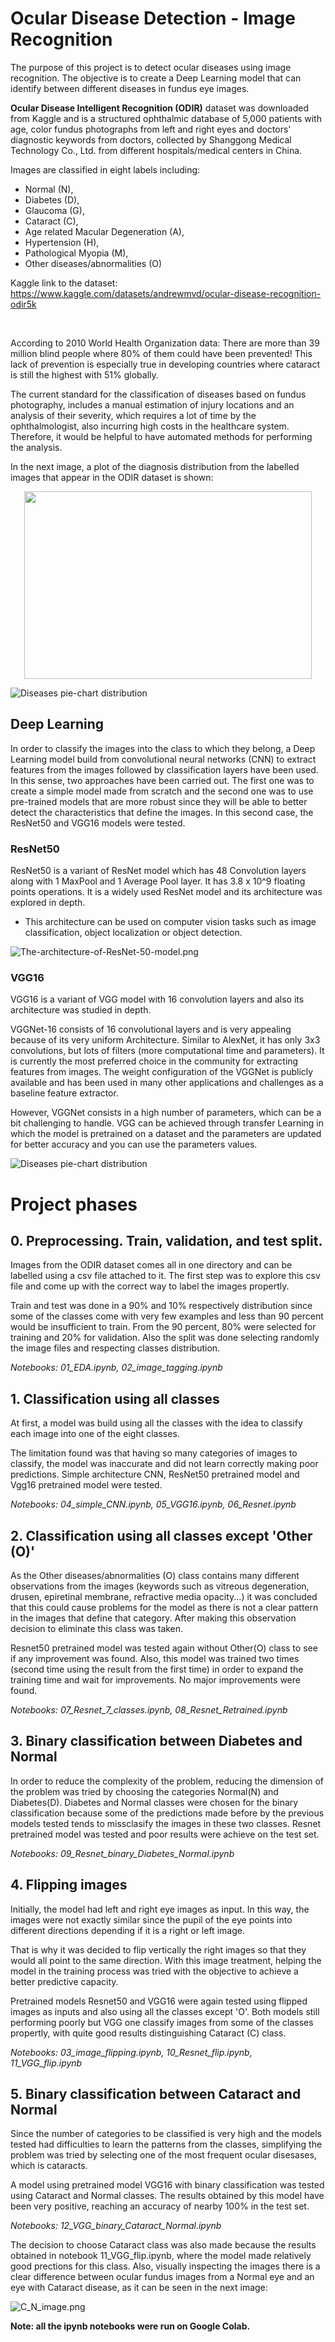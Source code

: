 # Ocular Disease Detection - Image Recognition

The purpose of this project is to detect ocular diseases using image recognition. The objective is to create a Deep Learning model that can identify between different diseases in fundus eye images.

**Ocular Disease Intelligent Recognition (ODIR)** dataset was downloaded from Kaggle and is a structured ophthalmic database of 5,000 patients with age, color fundus photographs from left and right eyes and doctors' diagnostic keywords from doctors, collected by Shanggong Medical Technology Co., Ltd. from different hospitals/medical centers in China.

Images are classified in eight labels including:

* Normal (N),
* Diabetes (D),
* Glaucoma (G),
* Cataract (C),
* Age related Macular Degeneration (A),
* Hypertension (H),
* Pathological Myopia (M),
* Other diseases/abnormalities (O)

Kaggle link to the dataset: https://www.kaggle.com/datasets/andrewmvd/ocular-disease-recognition-odir5k

<br/>

According to 2010 World Health Organization data: There are more than 39 million blind people where 80% of them could have been prevented! This lack of prevention is especially true in developing countries where cataract is still the highest with 51% globally.

The current standard for the classification of diseases based on fundus photography, includes a manual estimation of injury locations and an analysis of their severity, which requires a lot of time by the ophthalmologist, also incurring high costs in the healthcare system. Therefore, it would be helpful to have automated methods for performing the analysis.

In the next image, a plot of the diagnosis distribution from the labelled images that appear in the ODIR dataset is shown:

<p align="center">
  <img width="460" height="300" src="https://github.com/jesuero/OcularDiseaseDetection_ImageRecognition/blob/main/images/diseases_distribution.png?raw=true">
</p>


![Diseases pie-chart distribution](https://github.com/jesuero/OcularDiseaseDetection_ImageRecognition/blob/main/images/diseases_distribution.png?raw=true)


## Deep Learning

In order to classify the images into the class to which they belong, a Deep Learning model build from convolutional neural networks (CNN) to extract features from the images followed by classification layers have been used. In this sense, two approaches have been carried out. The first one was to create a simple model made from scratch and the second one was to use pre-trained models that are more robust since they will be able to better detect the characteristics that define the images. In this second case, the ResNet50 and VGG16 models were tested.


### ResNet50

ResNet50 is a variant of ResNet model which has 48 Convolution layers along with 1 MaxPool and 1 Average Pool layer. It has 3.8 x 10^9 floating points operations. It is a widely used ResNet model and its architecture was explored in depth.

* This architecture can be used on computer vision tasks such as image classification, object localization or object detection.

![The-architecture-of-ResNet-50-model.png](attachment:The-architecture-of-ResNet-50-model.png)


### VGG16

VGG16 is a variant of VGG model with 16 convolution layers and also its architecture was studied in depth.

VGGNet-16 consists of 16 convolutional layers and is very appealing because of its very uniform Architecture. Similar to AlexNet, it has only 3x3 convolutions, but lots of filters (more computational time and parameters). It is currently the most preferred choice in the community for extracting features from images. The weight configuration of the VGGNet is publicly available and has been used in many other applications and challenges as a baseline feature extractor.

However, VGGNet consists in a high number of parameters, which can be a bit challenging to handle. VGG can be achieved through transfer Learning in which the model is pretrained on a dataset and the parameters are updated for better accuracy and you can use the parameters values.

![Diseases pie-chart distribution](https://github.com/jesuero/OcularDiseaseDetection_ImageRecognition/blob/main/images/diseases_distribution.png?raw=true)


# Project phases

## 0. Preprocessing. Train, validation, and test split.

Images from the ODIR dataset comes all in one directory and can be labelled using a csv file attached to it. The first step was to explore this csv file and come up with the correct way to label the images propertly.

Train and test was done in a 90% and 10% respectively distribution since some of the classes come with very few examples and less than 90 percent would be insufficient to train. From the 90 percent, 80% were selected for training and 20% for validation. Also the split was done selecting randomly the image files and respecting classes distribution.

*Notebooks: 01_EDA.ipynb, 02_image_tagging.ipynb*


## 1. Classification using all classes

At first, a model was build using all the classes with the idea to classify each image into one of the eight classes.

The limitation found  was that having so many categories of images to classify, the model was inaccurate and did not learn correctly making poor predictions. Simple architecture CNN, ResNet50 pretrained model and Vgg16 pretrained model were tested.

*Notebooks: 04_simple_CNN.ipynb, 05_VGG16.ipynb, 06_Resnet.ipynb*


## 2. Classification using all classes except 'Other (O)'

As the Other diseases/abnormalities (O) class contains many different observations from the images (keywords such as vitreous degeneration, drusen, epiretinal membrane, refractive media opacity...) it was concluded that this could cause problems for the model as there is not a clear pattern in the images that define that category. After making this observation decision to eliminate this class was taken. 

Resnet50 pretrained model was tested again without Other(O) class to see if any improvement was found. Also, this model was trained two times (second time using the result from the first time) in order to expand the training time and wait for improvements. No major improvements were found. 

*Notebooks: 07_Resnet_7_classes.ipynb, 08_Resnet_Retrained.ipynb*


## 3. Binary classification between Diabetes and Normal

In order to reduce the complexity of the problem, reducing the dimension of the problem was tried by choosing the categories Normal(N) and Diabetes(D). Diabetes and Normal classes were chosen for the binary classification because some of the predictions made before by the previous models tested tends to missclasify the images in these two classes. Resnet pretrained model was tested and poor results were achieve on the test set.

*Notebooks: 09_Resnet_binary_Diabetes_Normal.ipynb*


## 4. Flipping images

Initially, the model had left and right eye images as input. In this way, the images were not exactly similar since the pupil of the eye points into different directions depending if it is a right or left image.

That is why it was decided to flip vertically the right images so that they would all point to the same direction. With this image treatment, helping the model in the training process was tried with the objective to achieve a better predictive capacity.

Pretrained models Resnet50 and VGG16 were again tested using flipped images as inputs and also using all the classes except 'O'. Both models still performing poorly but VGG one classify images from some of the classes propertly, with quite good results distinguishing Cataract (C) class.

*Notebooks: 03_image_flipping.ipynb, 10_Resnet_flip.ipynb, 11_VGG_flip.ipynb*


## 5. Binary classification between Cataract and Normal

Since the number of categories to be classified is very high and the models tested had difficulties to learn the patterns from the classes, simplifying the problem was tried by selecting one of the most frequent ocular disesases, which is cataracts.

A model using pretrained model VGG16 with binary classification was tested using Cataract and Normal classes. The results obtained by this model have been very positive, reaching an accuracy of nearby 100% in the test set.

*Notebooks: 12_VGG_binary_Cataract_Normal.ipynb*

The decision to choose Cataract class was also made because the results obtained in notebook 11_VGG_flip.ipynb, where the model made relatively good prections for this class. Also, visually inspecting the images there is a clear difference between ocular fundus images from a Normal eye and an eye with Cataract disease, as it can be seen in the next image:

![C_N_image.png](attachment:C_N_image.png)


**Note: all the ipynb notebooks were run on Google Colab.**
